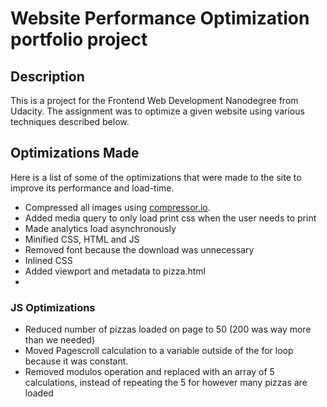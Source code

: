 # Website Performance Optimization portfolio project

## Description
This is a project for the Frontend Web Development Nanodegree from Udacity. The assignment was to optimize a given website using various techniques described below.

## Optimizations Made
Here is a list of some of the optimizations that were made to the site to improve its performance and load-time.

- Compressed all images using [compressor.io](https://compressor.io/compress).
- Added media query to only load print css when the user needs to print
- Made analytics load asynchronously
- Minified CSS, HTML and JS
- Removed font because the download was unnecessary
- Inlined CSS
- Added viewport and metadata to pizza.html
-

### JS Optimizations
- Reduced number of pizzas loaded on page to 50 (200 was way more than we needed)
- Moved Pagescroll calculation to a variable outside of the for loop because it was constant.
- Removed modulos operation and replaced with an array of 5 calculations,
instead of repeating the 5 for however many pizzas are loaded
